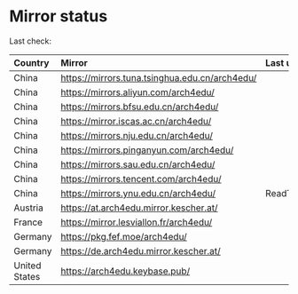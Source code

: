 <script src="./time.js"></script>
# Mirror status
Last check: <script type="text/javascript">localize(1668036490.1539166);</script>

|Country|Mirror|Last update|
|:------|:-----|:----------|
|China|https://mirrors.tuna.tsinghua.edu.cn/arch4edu/|<script type="text/javascript">localize(1668019211);</script>|
|China|https://mirrors.aliyun.com/arch4edu/|<script type="text/javascript">localize(1667976624);</script>|
|China|https://mirrors.bfsu.edu.cn/arch4edu/|<script type="text/javascript">localize(1668019211);</script>|
|China|https://mirror.iscas.ac.cn/arch4edu/|<script type="text/javascript">localize(1667933530);</script>|
|China|https://mirrors.nju.edu.cn/arch4edu/|<script type="text/javascript">localize(1667976624);</script>|
|China|https://mirrors.pinganyun.com/arch4edu/|<script type="text/javascript">localize(1667976624);</script>|
|China|https://mirrors.sau.edu.cn/arch4edu/|<script type="text/javascript">localize(1650446957);</script>|
|China|https://mirrors.tencent.com/arch4edu/|<script type="text/javascript">localize(1668019211);</script>|
|China|https://mirrors.ynu.edu.cn/arch4edu/|ReadTimeout|
|Austria|https://at.arch4edu.mirror.kescher.at/|<script type="text/javascript">localize(1668019211);</script>|
|France|https://mirror.lesviallon.fr/arch4edu/|<script type="text/javascript">localize(1668019211);</script>|
|Germany|https://pkg.fef.moe/arch4edu/|<script type="text/javascript">localize(1668019211);</script>|
|Germany|https://de.arch4edu.mirror.kescher.at/|<script type="text/javascript">localize(1668019211);</script>|
|United States|https://arch4edu.keybase.pub/|<script type="text/javascript">localize(1667976624);</script>|

<script src="./tablefilter/tablefilter.js"></script>
<script src="./table.js"></script>